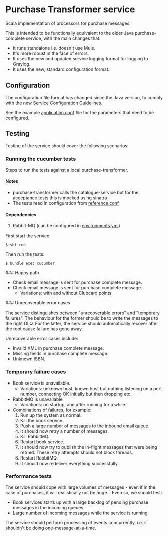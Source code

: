 # Purchase Transformer service

Scala implementation of processors for purchase messages.

This is intended to be functionally equivalent to the older Java purchase-complete service, with the main changes that:

* It runs standalone i.e. doesn't use Mule.
* It's more robust in the face of errors.
* It uses the new and updated service logging format for logging to Graylog.
* It uses the new, standard configuration format.

## Configuration

The configuration file format has changed since the Java version, to comply with the new [Service Configuration Guidelines](http://jira.blinkbox.local/confluence/display/PT/Service+Configuration+Guidelines).

See the example [application.conf](src/main/resources/application.conf) file for the parameters that need to be configured.

## Testing

Testing of the service should cover the following scenarios:


### Running the cucumber tests

Steps to run the tests against a local purchase-transformer. 

#### Notes
* purchase-transformer calls the catalogue-service but for the acceptance tests this is mocked using sinatra
* The tests read in configuration from [reference.conf](src/main/resources/reference.conf)  

#### Dependencies
  1. Rabbit-MQ (can be configured in [environments.yml](features/support/config/environments.yml))

First start the service:
```
$ sbt run
```

Then run the tests:
```
$ bundle exec cucumber
```
  
### Happy path

* Check email message is sent for purchase complete message.
* Check email message is sent for purchase complete message.
  * Variations: with and without Clubcard points.

### Unrecoverable error cases

The service distinguishes between "unrecoverable errors" and "temporary failures". The behaviour for the former should be to write the messages to the right DLQ. For the latter, the service should automatically recover after the root cause failure has gone away.

Unrecoverable error cases include:

* Invalid XML in purchase complete message.
* Missing fields in purchase complete message.
* Unknown ISBN.

### Temporary failure cases

* Book service is unavailable.
  * Variations: unknown host, known host but nothing listening on a port number, connecting OK initially but then dropping etc.
* RabbitMQ is unavailable.
  * Variations: on startup, and after running for a while.
* Combinations of failures, for example:
  1. Run up the system as normal.
  2. Kill the book service.
  3. Push a large number of messages to the inbound email queue.
  4. It should now retry a number of messages.
  5. Kill RabbitMQ.
  6. Restart book service.
  7. It should now try to publish the in-flight messages that were being retried. These retry attempts should not block threads.
  8. Restart RabbitMQ.
  9. It should now redeliver everything successfully.


### Performance tests

The service should cope with large volumes of messages - even if in the case of purchases, it will realistically not be huge... Even so, we should test:

* Book services starts up with a large backlog of pending purchase messages in the incoming queues.
* Large number of incoming messages while the service is running.

The service should perform processing of events concurrently, i.e. it shouldn't be doing one-message-at-a-time.


